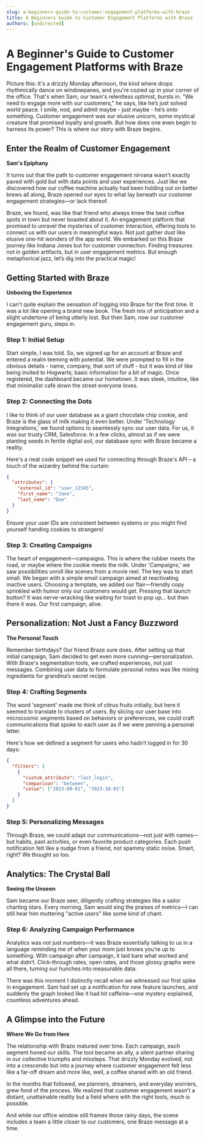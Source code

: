 ```yaml
---
slug: a-beginners-guide-to-customer-engagement-platforms-with-braze
title: A Beginners Guide to Customer Engagement Platforms with Braze
authors: [undirected]
---
```



# A Beginner's Guide to Customer Engagement Platforms with Braze

Picture this: it's a drizzly Monday afternoon, the kind where drops rhythmically dance on windowpanes, and you're cozied up in your corner of the office. That's when Sam, our team's relentless optimist, bursts in. "We need to engage more with our customers," he says, like he’s just solved world peace. I smile, nod, and admit maybe - just maybe - he’s onto something. Customer engagement was our elusive unicorn, some mystical creature that promised loyalty and growth. But how does one even begin to harness its power? This is where our story with Braze begins.

## Enter the Realm of Customer Engagement

**Sam's Epiphany**

It turns out that the path to customer engagement nirvana wasn’t exactly paved with gold but with data points and user experiences. Just like we discovered how our coffee machine actually had been holding out on better brews all along, Braze opened our eyes to what lay beneath our customer engagement strategies—or lack thereof.

Braze, we found, was like that friend who always knew the best coffee spots in town but never boasted about it. An engagement platform that promised to unravel the mysteries of customer interaction, offering tools to connect us with our users in meaningful ways. Not just gather dust like elusive one-hit wonders of the app world. We embarked on this Braze journey like Indiana Jones but for customer connection. Finding treasures not in golden artifacts, but in user engagement metrics. But enough metaphorical jazz, let’s dig into the practical magic!

## Getting Started with Braze

**Unboxing the Experience**

I can't quite explain the sensation of logging into Braze for the first time. It was a lot like opening a brand new book. The fresh mix of anticipation and a slight undertone of being utterly lost. But then Sam, now our customer engagement guru, steps in.

### Step 1: Initial Setup

Start simple, I was told. So, we signed up for an account at Braze and entered a realm teeming with potential. We were prompted to fill in the obvious details - name, company, that sort of stuff - but it was kind of like being invited to Hogwarts; basic information for a bit of magic. Once registered, the dashboard became our hometown. It was sleek, intuitive, like that minimalist café down the street everyone loves.

### Step 2: Connecting the Dots

I like to think of our user database as a giant chocolate chip cookie, and Braze is the glass of milk making it even better. Under 'Technology Integrations,' we found options to seamlessly sync our user data. For us, it was our trusty CRM, Salesforce. In a few clicks, almost as if we were planting seeds in fertile digital soil, our database sync with Braze became a reality.

Here's a neat code snippet we used for connecting through Braze's API – a touch of the wizardry behind the curtain:

```json
{
  "attributes": {
    "external_id": "user_12345",
    "first_name": "Jane",
    "last_name": "Doe"
  }
}
```
Ensure your user IDs are consistent between systems or you might find yourself handing cookies to strangers!

### Step 3: Creating Campaigns

The heart of engagement—campaigns. This is where the rubber meets the road, or maybe where the cookie meets the milk. Under 'Campaigns,' we saw possibilities unroll like scenes from a movie reel. The key was to start small. We began with a simple email campaign aimed at reactivating inactive users. Choosing a template, we added our flair—friendly copy sprinkled with humor only our customers would get. Pressing that launch button? It was nerve-wracking like waiting for toast to pop up... but then there it was. Our first campaign, alive.

## Personalization: Not Just a Fancy Buzzword

**The Personal Touch**

Remember birthdays? Our friend Braze sure does. After setting up that initial campaign, Sam decided to get even more cunning—personalization. With Braze's segmentation tools, we crafted experiences, not just messages. Combining user data to formulate personal notes was like mixing ingredients for grandma’s secret recipe.

### Step 4: Crafting Segments

The word 'segment' made me think of citrus fruits initially, but here it seemed to translate to clusters of users. By slicing our user base into microcosmic segments based on behaviors or preferences, we could craft communications that spoke to each user as if we were penning a personal letter.

Here's how we defined a segment for users who hadn’t logged in for 30 days:

```json
{
  "filters": [
    {
      "custom_attribute": "last_login",
      "comparison": "between",
      "value": ["2023-09-01", "2023-10-01"]
    }
  ]
}
```

### Step 5: Personalizing Messages

Through Braze, we could adapt our communications—not just with names—but habits, past activities, or even favorite product categories. Each push notification felt like a nudge from a friend, not spammy static noise. Smart, right? We thought so too.

## Analytics: The Crystal Ball

**Seeing the Unseen**

Sam became our Braze seer, diligently crafting strategies like a sailor charting stars. Every morning, Sam would sing the praises of metrics—I can still hear him muttering "active users" like some kind of chant.

### Step 6: Analyzing Campaign Performance

Analytics was not just numbers—it was Braze essentially talking to us in a language reminding me of when your mom just knows you’re up to something. With campaign after campaign, it laid bare what worked and what didn’t. Click-through rates, open rates, and those glossy graphs were all there, turning our hunches into measurable data.

There was this moment I distinctly recall when we witnessed our first spike in engagement. Sam had set up a notification for new feature launches, and suddenly the graph looked like it had hit caffeine—one mystery explained, countless adventures ahead.

## A Glimpse into the Future

**Where We Go from Here**

The relationship with Braze matured over time. Each campaign, each segment honed our skills. The tool became an ally, a silent partner sharing in our collective triumphs and missteps. That drizzly Monday evolved, not into a crescendo but into a journey where customer engagement felt less like a far-off dream and more like, well, a coffee shared with an old friend.

In the months that followed, we planners, dreamers, and everyday worriers, grew fond of the process. We realized that customer engagement wasn’t a distant, unattainable reality but a field where with the right tools, much is possible. 

And while our office window still frames those rainy days, the scene includes a team a little closer to our customers, one Braze message at a time.